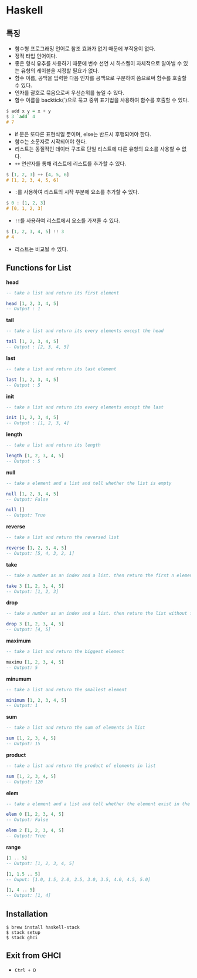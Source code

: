 # Haskell

## 특징
- 함수형 프로그래밍 언어로 참조 효과가 없기 때문에 부작용이 없다.
- 정적 타입 언어이다.
- 좋은 형식 유추를 사용하기 때문에 변수 선언 시 하스켈이 자체적으로
  알아낼 수 있는 유형의 레이블을 지정할 필요가 없다.
- 함수 이름, 공백을 입력한 다음 인자를 공백으로 구분하여 씀으로써 함수를
  호출할 수 있다.
- 인자를 괄호로 묶음으로써 우선순위를 높일 수 있다.
- 함수 이름을 backtick(\`)으로 묶고 중위 표기법을 사용하여 함수를 호출할
  수 있다.
```hs
$ add x y = x + y
$ 3 `add` 4
# 7
```
- if 문은 또다른 표현식일 뿐이며, else는 반드시 후행되어야 한다.
- 함수는 소문자로 시작되어야 한다.
- 리스트는 동질적인 데이터 구조로 단일 리스트에 다른 유형의 요소를 사용할 수 없다.
- `++` 연산자를 통해 리스트에 리스트를 추가할 수 있다.
```hs
$ [1, 2, 3] ++ [4, 5, 6]
# [1, 2, 3, 4, 5, 6]
```
- `:`를 사용하여 리스트의 시작 부분에 요소를 추가할 수 있다.
```hs
$ 0 : [1, 2, 3]
# [0, 1, 2, 3]
```
- `!!`를 사용하여 리스트에서 요소를 가져올 수 있다.
```hs
$ [1, 2, 3, 4, 5] !! 3
# 4
```
- 리스트는 비교될 수 있다.

## Functions for List
__head__
```hs
-- take a list and return its first element

head [1, 2, 3, 4, 5]
-- Output : 1
```

__tail__
```hs
-- take a list and return its every elements except the head

tail [1, 2, 3, 4, 5]
-- Output : [2, 3, 4, 5]
```

__last__
```hs
-- take a list and return its last element

last [1, 2, 3, 4, 5]
-- Output : 5
```

__init__
```hs
-- take a list and return its every elements except the last

init [1, 2, 3, 4, 5]
-- Output : [1, 2, 3, 4]
```

__length__
```hs
-- take a list and return its length

length [1, 2, 3, 4, 5]
-- Output : 5
```

__null__
```hs
-- take a element and a list and tell whether the list is empty

null [1, 2, 3, 4, 5]
-- Output: False

null []
-- Output: True
```

__reverse__
```hs
-- take a list and return the reversed list

reverse [1, 2, 3, 4, 5]
-- Output: [5, 4, 3, 2, 1]
```

__take__
```hs
-- take a number as an index and a list. then return the first n elements in the list

take 3 [1, 2, 3, 4, 5]
-- Output: [1, 2, 3]
```

__drop__
```hs
-- take a number as an index and a list. then return the list without first that elements

drop 3 [1, 2, 3, 4, 5]
-- Output: [4, 5]
```

__maximum__
```hs
-- take a list and return the biggest element

maximu [1, 2, 3, 4, 5]
-- Output: 5
```

__minumum__
```hs
-- take a list and return the smallest element

minimum [1, 2, 3, 4, 5]
-- Output: 1
```

__sum__
```hs
-- take a list and return the sum of elements in list

sum [1, 2, 3, 4, 5]
-- Output: 15
```

__product__
```hs
-- take a list and return the product of elements in list

sum [1, 2, 3, 4, 5]
-- Output: 120
```

__elem__
```hs
-- take a element and a list and tell whether the element exist in the list

elem 0 [1, 2, 3, 4, 5]
-- Output: False

elem 2 [1, 2, 3, 4, 5]
-- Output: True
```

__range__
```hs
[1 .. 5]
-- Output: [1, 2, 3, 4, 5]

[1, 1.5 .. 5]
-- Ouput: [1.0, 1.5, 2.0, 2.5, 3.0, 3.5, 4.0, 4.5, 5.0]

[1, 4 .. 5]
-- Output: [1, 4]
```

## Installation
```
$ brew install haskell-stack
$ stack setup
$ stack ghci
```

## Exit from GHCI
- `Ctrl + D`
